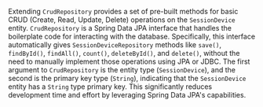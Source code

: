 Extending `CrudRepository` provides a set of pre-built methods for basic CRUD (Create, Read, Update, Delete) operations on the `SessionDevice` entity.  `CrudRepository` is a Spring Data JPA interface that handles the boilerplate code for interacting with the database.  Specifically, this interface automatically gives `SessionDeviceRepository` methods like `save()`, `findById()`, `findAll()`, `count()`, `deleteById()`, and `delete()`, without the need to manually implement those operations using JPA or JDBC. The first argument to `CrudRepository` is the entity type (`SessionDevice`), and the second is the primary key type (`String`), indicating that the `SessionDevice` entity has a `String` type primary key. This significantly reduces development time and effort by leveraging Spring Data JPA's capabilities.